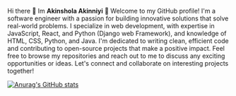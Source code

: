 Hi there 👋 Im <b>Akinshola Akinniyi</b>
👋 Welcome to my GitHub profile! I'm a software engineer with a passion for building innovative solutions that solve real-world problems. I specialize in web development, with expertise in JavaScript, React, and Python (Django web Framework), and knowledge of HTML, CSS, Python, and Java. I'm dedicated to writing clean, efficient code and contributing to open-source projects that make a positive impact. Feel free to browse my repositories and reach out to me to discuss any exciting opportunities or ideas. Let's connect and collaborate on interesting projects together!

[![Anurag's GitHub stats](https://github-readme-stats.vercel.app/api?username=akshola00)](https://github.com/anuraghazra/github-readme-stats)

